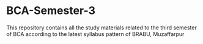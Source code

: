 # BCA-Semester-3
This repository contains all the study materials related to the third semester of BCA according to the latest syllabus pattern of BRABU, Muzaffarpur
